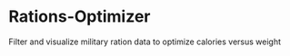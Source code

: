 Rations-Optimizer
=================

Filter and visualize military ration data to optimize calories versus weight
